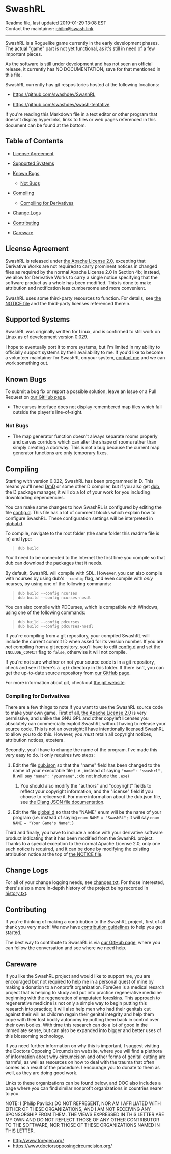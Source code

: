 SwashRL
=======

Readme file, last updated 2019-01-29 13:08 EST  
Contact the maintainer: <philip@swash.link>

---

SwashRL is a Roguelike game currently in the early development phases.  The
actual "game" part is not yet functional, as it's still in need of a few
important pieces.

As the software is still under development and has not seen an official
release, it currently has NO DOCUMENTATION, save for that mentioned in this
file.

SwashRL currently has git respositories hosted at the following locations:

* <https://github.com/swashdev/SwashRL>

* <https://github.com/swashdev/swash-tentative>

If you're reading this Markdown file in a text editor or other program that
doesn't display hyperlinks, links to files or web pages referenced in this
document can be found at the bottom.

## Table of Contents

* [License Agreement](#license-agreement)

* [Supported Systems](#supported-systems)

* [Known Bugs](#known-bugs)

  * [Not Bugs](#not-bugs)

* [Compiling](#compiling)

  * [Compiling for Derivatives](#compiling-for-derivatives)

* [Change Logs](#change-logs)

* [Contributing](#contributing)

* [Careware](#careware)

## License Agreement

SwashRL is released under [the Apache License 2.0], excepting that Derivative
Works are not required to carry prominent notices in changed files as
required by the normal Apache License 2.0 in Section 4b; instead, we allow for
Derivative Works to carry a single notice specifying that the software product
as a whole has been modified.  This is done to make attribution and
notification less cumbersome and more convenient.

SwashRL uses some third-party resources to function.  For details, see
[the NOTICE file] and the third-party licenses referenced therein.

## Supported Systems

SwashRL was originally written for Linux, and is confirmed to still work on
Linux as of development version 0.029.

I hope to eventually port it to more systems, but I'm limited in my ability to
officially support systems by their availability to me.  If you'd like to
become a volunteer maintainer for SwashRL on your system, [contact me] and we
can work something out.

## Known Bugs

To submit a bug fix or report a possible solution, leave an Issue or a Pull
Request on [our GitHub page].

* The curses interface does not display remembered map tiles which fall
  outside the player's line-of-sight.

### Not Bugs

* The map generator function doesn't always separate rooms properly and carves
  corridors which can alter the shape of rooms rather than simply creating a
  doorway.  This is not a bug because the current map generator functions are
  only temporary fixes.

## Compiling

Starting with version 0.022, SwashRL has been programmed in D.  This means
you'll need [DmD] or some other D compiler, but if you also get [dub], the D
package manager, it will do a lot of your work for you including downloading
dependencies.

You can make some changes to how SwashRL is configured by editing the file
[config.d].  This file has a lot of comment blocks which explain how to
configure SwashRL.  These configuration settings will be interpreted in
[global.d].

To compile, navigate to the root folder (the same folder this readme file is
in) and type:

> `dub build`

You'll need to be connected to the Internet the first time you compile so that
dub can download the packages that it needs.

By default, SwashRL will compile with SDL.  However, you can also compile
with ncurses by using dub's `--config` flag, and even compile with _only_
ncurses, by using one of the following commands:

> `dub build --config ncurses`  
> `dub build --config ncurses-nosdl`  

You can also compile with PDCurses, which is compatible with Windows, using
one of the following commands:

> `dub build --config pdcurses`  
> `dub build --config pdcurses-nosdl`

If you're compiling from a git repository, your compiled SwashRL will include
the current commit ID when asked for its version number.  If you are _not_
compiling from a git repository, you'll have to edit [config.d] and set the
`INCLUDE_COMMIT` flag to `false`, otherwise it will not compile.

If you're not sure whether or not your source code is in a git repository,
check and see if there's a `.git` directory in this folder.  If there isn't,
you can get the up-to-date source repository from
[our GitHub page].

For more information about git, check out [the git website].

### Compiling for Derivatives

There are a few things to note if you want to use the SwashRL source code to
make your own game.  First of all, [the Apache License 2.0] is very
permissive, and unlike the GNU GPL and other copyleft licenses you absolutely
can commercially exploit SwashRL without having to release your source code.
This is not an oversight; I have intentionally licensed SwashRL to allow you
to do this.  However, you _must_ retain all copyright notices, attribution
notices, etcetera.

Secondly, you'll have to change the name of the program.  I've made this very
easy to do.  It only requires two steps:

1. Edit the file [dub.json] so that the "name" field has been changed to the
   name of your executable file (i.e., instead of saying `"name": "swashrl",`
   it will say `"name": "yourname",`; do not include the `.exe`)

   1. You should also modify the "authors" and "copyright" fields to reflect
      your copyright information, and the "license" field if you choose to
      relicense it.  For more information about the dub.json file, see
      [the Dlang JSON file documentation].

2. Edit the file [global.d] so that the "NAME" enum will be the
   name of your program (i.e. instead of saying `enum NAME = "SwashRL";` it
   will say `enum NAME = "Your Game's Name";`)

Third and finally, you have to include a notice with your derivative software
product indicating that it has been modified from the SwashRL project.  Thanks
to a special exception to the normal Apache License 2.0, only one such notice
is required, and it can be done by modifying the existing attribution notice
at the top of [the NOTICE file].

## Change Logs

For all of your change logging needs, see [changes.txt].  For those
interested, there's also a more in-depth history of the project being recorded
in [history.txt].

## Contributing

If you're thinking of making a contribution to the SwashRL project, first of
all thank you very much!  We now have [contribution guidelines] to help you
get started.

The best way to contribute to SwashRL is via [our GitHub page], where you can
follow the conversation and see where we need help.

## Careware

If you like the SwashRL project and would like to support me, you are
encouraged but not required to help me in a personal quest of mine by making a
donation to a nonprofit organization.  ForeGen is a medical resarch project
that is helping to study and put into practice regenerative medicine beginning
with the regeneration of amputated foreskins.  This approach to regenerative
medicine is not only a simple way to begin putting this research into
practice; it will also help men who had their genitals cut against their will
as children regain their genital integrity and help them cope with their lost
bodily autonomy by putting them back in control over their own bodies.  With
time this research can do a lot of good in the immediate sense, but can also
be expanded into bigger and better uses of this blossoming technology.

If you need further information on why this is important, I suggest visiting
the Doctors Opposing Circumcision website, where you will find a plethora of
information about why circumcision and other forms of genital cutting are
harmful, as well as resources on how to deal with the trauma that often comes
as a result of the procedure.  I encourage you to donate to them as well, as
they are doing good work.

Links to these organizations can be found below, and DOC also includes a page
where you can find similar nonprofit organizations in countries nearer to you.

NOTE:  I (Philip Pavlick) DO NOT REPRESENT, NOR AM I AFFILIATED WITH EITHER OF
THESE ORGANIZATIONS, AND I AM NOT RECEIVING ANY SPONSORSHIP FROM THEM.  THE
VIEWS EXPRESSED IN THIS LETTER ARE MY OWN AND DO NOT REFLECT THOSE OF ANY
OTHER CONTRIBUTOR TO THE SOFTWARE, NOR THOSE OF THESE ORGANIZATIONS NAMED IN
THIS LETTER.

* <http://www.foregen.org/>
* <https://www.doctorsopposingcircumcision.org/>

[our GitHub page]: https://github.com/swashdev/SwashRL
[the Apache license 2.0]: LICENSE
[the NOTICE file]: NOTICE
[an issue]: https://github.com/swashdev/SwashRL/issues/2
[contact me]: mailto:philip@swash.link
[contribution guidelines]: docs/CONTRIBUTING.MD
[config.d]: src/config.d
[global.d]: src/global.d
[dub.json]: dub.json
[changes.txt]: docs/changes.txt
[history.txt]: docs/history.txt
[DmD]: https://dlang.org/download.html
[dub]: https://code.dlang.org/download
[the git website]: https://git-scm.com/
[the Dlang JSON file documentation]: https://code.dlang.org/package-format?lang=json
